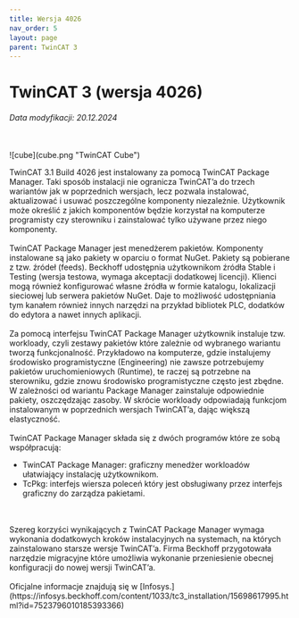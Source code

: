 ```yaml
---
title: Wersja 4026
nav_order: 5
layout: page
parent: TwinCAT 3
---
```


# TwinCAT 3 (wersja 4026)
<h6> Data modyfikacji: 20.12.2024 </h6>
<br>
![cube](cube.png "TwinCAT Cube")

TwinCAT 3.1 Build 4026 jest instalowany za pomocą TwinCAT Package Manager. Taki sposób instalacji nie ogranicza TwinCAT’a do trzech wariantów jak w poprzednich wersjach, lecz pozwala instalować, aktualizować i usuwać poszczególne komponenty niezależnie. Użytkownik może określić z jakich komponentów będzie korzystał na komputerze programisty czy sterowniku i zainstalować tylko używane przez niego komponenty.
<br>
<br>
TwinCAT Package Manager jest menedżerem pakietów. Komponenty instalowane są jako pakiety w oparciu o format NuGet. Pakiety są pobierane z tzw. źródeł (feeds). Beckhoff udostępnia użytkownikom źródła Stable i Testing (wersja testowa, wymaga akceptacji dodatkowej licencji). Klienci mogą również konfigurować własne źródła w formie katalogu, lokalizacji sieciowej lub serwera pakietów NuGet. Daje to możliwość udostępniania tym kanałem również innych narzędzi na przykład bibliotek PLC, dodatków do edytora a nawet innych aplikacji.
<br>
<br>
Za pomocą interfejsu TwinCAT Package Manager użytkownik instaluje tzw. workloady, czyli zestawy pakietów które zależnie od wybranego wariantu tworzą funkcjonalność. Przykładowo na komputerze, gdzie instalujemy środowisko programistyczne (Engineering) nie zawsze potrzebujemy pakietów uruchomieniowych (Runtime), te raczej są potrzebne na sterowniku, gdzie znowu środowisko programistyczne często jest zbędne. W zależności od wariantu Package Manager zainstaluje odpowiednie pakiety, oszczędzając zasoby. W skrócie workloady odpowiadają funkcjom instalowanym w poprzednich wersjach TwinCAT’a, dając większą elastyczność.
<br>
<br>
TwinCAT Package Manager składa się z dwóch programów które ze sobą współpracują:
- TwinCAT Package Manager: graficzny menedżer workloadów ułatwiający instalację użytkownikom.
- TcPkg: interfejs wiersza poleceń który jest obsługiwany przez interfejs graficzny do zarządza pakietami.
<br>
<br>
Szereg korzyści wynikających z TwinCAT Package Manager wymaga wykonania dodatkowych kroków instalacyjnych na systemach, na których zainstalowano starsze wersje TwinCAT’a. Firma Beckhoff przygotowała narzędzie migracyjne które umożliwia wykonanie przeniesienie obecnej konfiguracji do nowej wersji TwinCAT’a.
<br>
<br>
Oficjalne informacje znajdują się w [Infosys.](https://infosys.beckhoff.com/content/1033/tc3_installation/15698617995.html?id=7523796010185393366)